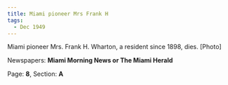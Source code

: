 ```yaml
---  
title: Miami pioneer Mrs Frank H  
tags:  
  - Dec 1949  
---  
```

  
Miami pioneer Mrs. Frank H. Wharton, a resident since 1898, dies. [Photo]  
  
Newspapers: **Miami Morning News or The Miami Herald**  
  
Page: **8**, Section: **A** 
